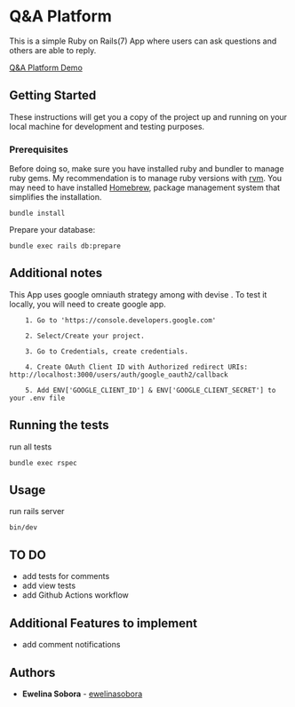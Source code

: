 # Q&A Platform

This is a simple Ruby on Rails(7) App where users can ask questions and others are able to reply.

[Q&A Platform Demo](https://qa-platform001.herokuapp.com/)

## Getting Started

These instructions will get you a copy of the project up and running on your local machine for development and testing purposes.

### Prerequisites

Before doing so, make sure you have installed ruby and bundler to manage ruby gems.
My recommendation is to manage ruby versions with [rvm](https://rvm.io/rubies/installing).
You may need to have installed [Homebrew](https://brew.sh/),
package management system that simplifies the installation.

  ```
  bundle install
  ```

Prepare your database:

  ```
  bundle exec rails db:prepare
  ```

## Additional notes

This App uses google omniauth strategy among with devise . To test it locally, you will need to create google app.

```
    1. Go to 'https://console.developers.google.com'
    
    2. Select/Create your project.
    
    3. Go to Credentials, create credentials.
    
    4. Create OAuth Client ID with Authorized redirect URIs: http://localhost:3000/users/auth/google_oauth2/callback
    
    5. Add ENV['GOOGLE_CLIENT_ID'] & ENV['GOOGLE_CLIENT_SECRET'] to your .env file
```

## Running the tests

run all tests

  ```
  bundle exec rspec
  ```

## Usage

run rails server

  ```
  bin/dev
  ```
## TO DO
- add tests for comments
- add view tests
- add Github Actions workflow

## Additional Features to implement
- add comment notifications

## Authors

* **Ewelina Sobora** - [ewelinasobora](https://github.com/ewelinasobora)
